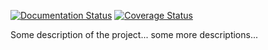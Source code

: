 [![Documentation Status](https://readthedocs.org/projects/exampleproject-11/badge/?version=latest)](https://exampleproject-11.readthedocs.io/en/latest/?badge=latest)
[![Coverage Status](https://coveralls.io/repos/github/dehe1011/ExampleProject/badge.svg?branch=main)](https://coveralls.io/github/dehe1011/ExampleProject?branch=main)

Some description of the project...
some more descriptions...